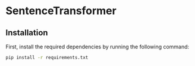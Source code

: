# SentenceTransformer


## Installation

First, install the required dependencies by running the following command:

```bash
pip install -r requirements.txt
